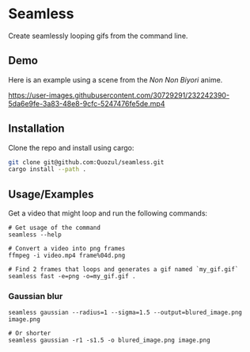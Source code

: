 # Seamless

Create seamlessly looping gifs from the command line.

## Demo

Here is an example using a scene from the _Non Non Biyori_ anime.



https://user-images.githubusercontent.com/30729291/232242390-5da6e9fe-3a83-48e8-9cfc-5247476fe5de.mp4



## Installation

Clone the repo and install using cargo:

```bash
git clone git@github.com:Quozul/seamless.git
cargo install --path .
```

## Usage/Examples

Get a video that might loop and run the following commands:

```shell
# Get usage of the command
seamless --help

# Convert a video into png frames
ffmpeg -i video.mp4 frame%04d.png

# Find 2 frames that loops and generates a gif named `my_gif.gif`
seamless fast -e=png -o=my_gif.gif .
```

### Gaussian blur

```shell
seamless gaussian --radius=1 --sigma=1.5 --output=blured_image.png image.png

# Or shorter
seamless gaussian -r1 -s1.5 -o blured_image.png image.png
```
